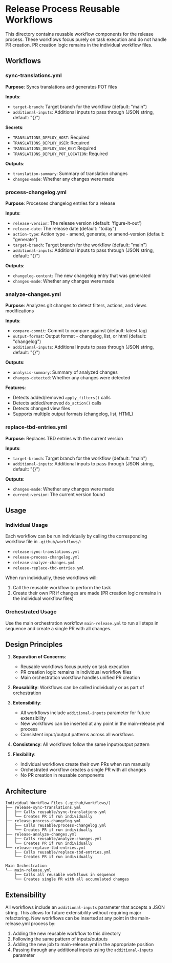 # Release Process Reusable Workflows

This directory contains reusable workflow components for the release process. These workflows focus purely on task execution and do not handle PR creation. PR creation logic remains in the individual workflow files.

## Workflows

### sync-translations.yml
**Purpose**: Syncs translations and generates POT files

**Inputs**:
- `target-branch`: Target branch for the workflow (default: "main")
- `additional-inputs`: Additional inputs to pass through (JSON string, default: "{}")

**Secrets**:
- `TRANSLATIONS_DEPLOY_HOST`: Required
- `TRANSLATIONS_DEPLOY_USER`: Required
- `TRANSLATIONS_DEPLOY_SSH_KEY`: Required
- `TRANSLATIONS_DEPLOY_POT_LOCATION`: Required

**Outputs**:
- `translation-summary`: Summary of translation changes
- `changes-made`: Whether any changes were made

### process-changelog.yml
**Purpose**: Processes changelog entries for a release

**Inputs**:
- `release-version`: The release version (default: 'figure-it-out')
- `release-date`: The release date (default: "today")
- `action-type`: Action type - amend, generate, or amend-version (default: "generate")
- `target-branch`: Target branch for the workflow (default: "main")
- `additional-inputs`: Additional inputs to pass through (JSON string, default: "{}")

**Outputs**:
- `changelog-content`: The new changelog entry that was generated
- `changes-made`: Whether any changes were made

### analyze-changes.yml
**Purpose**: Analyzes git changes to detect filters, actions, and views modifications

**Inputs**:
- `compare-commit`: Commit to compare against (default: latest tag)
- `output-format`: Output format - changelog, list, or html (default: "changelog")
- `additional-inputs`: Additional inputs to pass through (JSON string, default: "{}")

**Outputs**:
- `analysis-summary`: Summary of analyzed changes
- `changes-detected`: Whether any changes were detected

**Features**:
- Detects added/removed `apply_filters()` calls
- Detects added/removed `do_action()` calls
- Detects changed view files
- Supports multiple output formats (changelog, list, HTML)

### replace-tbd-entries.yml
**Purpose**: Replaces TBD entries with the current version

**Inputs**:
- `target-branch`: Target branch for the workflow (default: "main")
- `additional-inputs`: Additional inputs to pass through (JSON string, default: "{}")

**Outputs**:
- `changes-made`: Whether any changes were made
- `current-version`: The current version found

## Usage

### Individual Usage
Each workflow can be run individually by calling the corresponding workflow file in `.github/workflows/`:
- `release-sync-translations.yml`
- `release-process-changelog.yml`
- `release-analyze-changes.yml`
- `release-replace-tbd-entries.yml`

When run individually, these workflows will:
1. Call the reusable workflow to perform the task
2. Create their own PR if changes are made (PR creation logic remains in the individual workflow files)

### Orchestrated Usage
Use the main orchestration workflow `main-release.yml` to run all steps in sequence and create a single PR with all changes.

## Design Principles

1. **Separation of Concerns**:
   - Reusable workflows focus purely on task execution
   - PR creation logic remains in individual workflow files
   - Main orchestration workflow handles unified PR creation

2. **Reusability**: Workflows can be called individually or as part of orchestration

3. **Extensibility**:
   - All workflows include `additional-inputs` parameter for future extensibility
   - New workflows can be inserted at any point in the main-release.yml process
   - Consistent input/output patterns across all workflows

4. **Consistency**: All workflows follow the same input/output pattern

5. **Flexibility**:
   - Individual workflows create their own PRs when run manually
   - Orchestrated workflow creates a single PR with all changes
   - No PR creation in reusable components

## Architecture

```
Individual Workflow Files (.github/workflows/)
├── release-sync-translations.yml
│   ├── Calls reusable/sync-translations.yml
│   └── Creates PR if run individually
├── release-process-changelog.yml
│   ├── Calls reusable/process-changelog.yml
│   └── Creates PR if run individually
├── release-analyze-changes.yml
│   ├── Calls reusable/analyze-changes.yml
│   └── Creates PR if run individually
└── release-replace-tbd-entries.yml
    ├── Calls reusable/replace-tbd-entries.yml
    └── Creates PR if run individually

Main Orchestration
└── main-release.yml
    ├── Calls all reusable workflows in sequence
    └── Creates single PR with all accumulated changes
```

## Extensibility

All workflows include an `additional-inputs` parameter that accepts a JSON string. This allows for future extensibility without requiring major refactoring. New workflows can be inserted at any point in the main-release.yml process by:

1. Adding the new reusable workflow to this directory
2. Following the same pattern of inputs/outputs
3. Adding the new job to main-release.yml in the appropriate position
4. Passing through any additional inputs using the `additional-inputs` parameter
